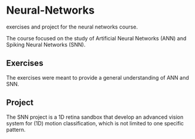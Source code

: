# Neural-Networks
exercises and project for the neural networks course.

The course focused on the study of Artificial Neural Networks (ANN) and Spiking Neural Networks (SNN).

## Exercises
The exercises were meant to provide a general understanding of ANN and SNN.

## Project
The SNN project is a 1D retina sandbox that develop an advanced vision system for (1D) motion classification, which is not limited to one specific pattern.
